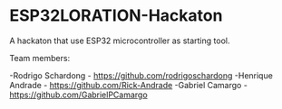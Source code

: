 # ESP32LORATION-Hackaton
A hackaton that use ESP32 microcontroller as starting tool. 

Team members:

-Rodrigo Schardong - https://github.com/rodrigoschardong 
-Henrique Andrade - https://github.com/Rick-Andrade
-Gabriel Camargo - https://github.com/GabrielPCamargo
    